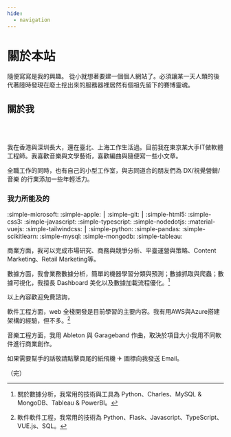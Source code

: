 ```yaml
---
hide:
  - navigation
---
```



# 關於本站

隨便寫寫是我的興趣。
從小就想著要建一個個人網站了。必須讓某一天人類的後代著陸時發現在廢土挖出來的服務器裡居然有個祖先留下的賽博靈魂。

## 關於我

<br>


<br>

我在香港與深圳長大，還在臺北、上海工作生活過。目前我在東京某大手IT做軟體工程師。我喜歡音樂與文學藝術，喜歡編曲與隨便寫一些小文章。

全職工作的同時，也有自己的小型工作室，與志同道合的朋友們為 DX/視覺營銷/音樂 的行業添加一些年輕活力。

### 我力所能及的

:simple-microsoft:
:simple-apple:
⎮
:simple-git:
⎮
:simple-html5:
:simple-css3:
:simple-javascript:
:simple-typescript:
:simple-nodedotjs:
:material-vuejs:
:simple-tailwindcss:
⎮
:simple-python:
:simple-pandas:
:simple-scikitlearn:
:simple-mysql:
:simple-mongodb:
:simple-tableau:


商業方面，我可以完成市場研究、商務與競爭分析、平臺運營與策略、Content Marketing、Retail Marketing等。

數據方面，我會業務數據分析，簡單的機器學習分類與預測；數據抓取與爬蟲；數據可視化，我擅長 Dashboard 美化以及數據加載流程優化。[^1]

以上內容歡迎免費諮詢，

[^1]: 關於數據分析，我常用的技術與工具為 Python、Charles、MySQL & MongoDB、Tableau & PowerBI。

軟件工程方面，web 全棧開發是目前學習的主要内容。我有用AWS與Azure搭建架構的經驗，但不多。[^2]

[^2]: 軟件軟件工程，我常用的技術為 Python、Flask、Javascript、TypeScript、VUE.js、SQL。

音樂工程方面，我用 Ableton 與 Garageband 作曲，取決於項目大小我用不同軟件進行商業創作。

如果需要幫手的話敬請點擊頁尾的紙飛機 ✈ 圖標向我發送 Email。





（完）



